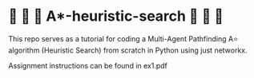 # :running: :running: :running: A*-heuristic-search :running: :running: :running:

This repo serves as a tutorial for coding a Multi-Agent Pathfinding A:star: algorithm (Heuristic Search) from scratch in Python using just networkx.

Assignment instructions can be found in ex1.pdf 